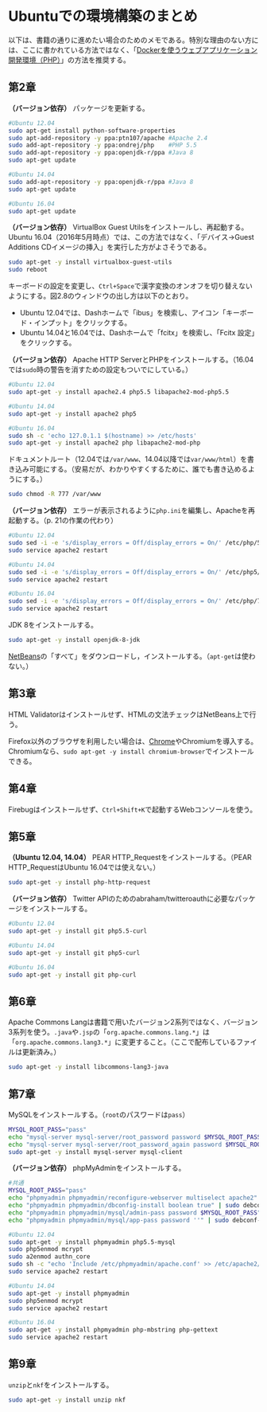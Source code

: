 # Ubuntuでの環境構築のまとめ

以下は、書籍の通りに進めたい場合のためのメモである。特別な理由のない方には、ここに書かれている方法ではなく、「[Dockerを使うウェブアプリケーション開発環境（PHP）](https://github.com/taroyabuki/webdevelop)」の方法を推奨する。



## 第2章

**（バージョン依存）** パッケージを更新する。

```bash
#Ubuntu 12.04
sudo apt-get install python-software-properties
sudo apt-add-repository -y ppa:ptn107/apache #Apache 2.4
sudo add-apt-repository -y ppa:ondrej/php    #PHP 5.5
sudo add-apt-repository -y ppa:openjdk-r/ppa #Java 8
sudo apt-get update

#Ubuntu 14.04
sudo add-apt-repository -y ppa:openjdk-r/ppa #Java 8
sudo apt-get update

#Ubuntu 16.04
sudo apt-get update
```

**（バージョン依存）** VirtualBox Guest Utilsをインストールし、再起動する。Ubuntu 16.04（2016年5月時点）では、この方法ではなく、「デバイス→Guest Additions CDイメージの挿入」を実行した方がよさそうである。

```bash
sudo apt-get -y install virtualbox-guest-utils
sudo reboot
```

キーボードの設定を変更し、`Ctrl+Space`で漢字変換のオンオフを切り替えないようにする。図2.8のウィンドウの出し方は以下のとおり。

* Ubuntu 12.04では、Dashホームで「ibus」を検索し、アイコン「キーボード・インプット」をクリックする。
* Ubuntu 14.04と16.04では、Dashホームで「fcitx」を検索し、「Fcitx 設定」をクリックする。

**（バージョン依存）** Apache HTTP ServerとPHPをインストールする。（16.04では`sudo`時の警告を消すための設定もついでにしている。）

```bash
#Ubuntu 12.04
sudo apt-get -y install apache2.4 php5.5 libapache2-mod-php5.5

#Ubuntu 14.04
sudo apt-get -y install apache2 php5

#Ubuntu 16.04
sudo sh -c 'echo 127.0.1.1 $(hostname) >> /etc/hosts'
sudo apt-get -y install apache2 php libapache2-mod-php
```

ドキュメントルート（12.04では`/var/www`、14.04以降では`var/www/html`）を書き込み可能にする。（安易だが、わかりやすくするために、誰でも書き込めるようにする。）

```bash
sudo chmod -R 777 /var/www
```

**（バージョン依存）** エラーが表示されるように`php.ini`を編集し、Apacheを再起動する。（p. 21の作業の代わり）

```bash
#Ubuntu 12.04
sudo sed -i -e 's/display_errors = Off/display_errors = On/' /etc/php/5.5/apache2/php.ini
sudo service apache2 restart

#Ubuntu 14.04
sudo sed -i -e 's/display_errors = Off/display_errors = On/' /etc/php5/apache2/php.ini
sudo service apache2 restart

#Ubuntu 16.04
sudo sed -i -e 's/display_errors = Off/display_errors = On/' /etc/php/7.0/apache2/php.ini
sudo service apache2 restart
```

JDK 8をインストールする。

```bash
sudo apt-get -y install openjdk-8-jdk
```

[NetBeans](https://netbeans.org/downloads/)の「すべて」をダウンロードし，インストールする。（`apt-get`は使わない。）



## 第3章

HTML Validatorはインストールせず、HTMLの文法チェックはNetBeans上で行う。

Firefox以外のブラウザを利用したい場合は、[Chrome](https://www.google.co.jp/chrome/)やChromiumを導入する。Chromiumなら、`sudo apt-get -y install chromium-browser`でインストールできる。



## 第4章

Firebugはインストールせず、`Ctrl+Shift+K`で起動するWebコンソールを使う。



## 第5章

**（Ubuntu 12.04, 14.04）** PEAR HTTP_Requestをインストールする。（PEAR HTTP_RequestはUbuntu 16.04では使えない。）

```bash
sudo apt-get -y install php-http-request
```

**（バージョン依存）** Twitter APIのためのabraham/twitteroauthに必要なパッケージをインストールする。


```bash
#Ubuntu 12.04
sudo apt-get -y install git php5.5-curl

#Ubuntu 14.04
sudo apt-get -y install git php5-curl

#Ubuntu 16.04
sudo apt-get -y install git php-curl
```



## 第6章

Apache Commons Langは書籍で用いたバージョン2系列ではなく、バージョン3系列を使う。`.java`や`.jsp`の「`org.apache.commons.lang.*`」は「`org.apache.commons.lang3.*`」に変更すること。（ここで配布しているファイルは更新済み。）

```bash
sudo apt-get -y install libcommons-lang3-java
```



## 第7章

MySQLをインストールする。（`root`のパスワードは`pass`）

```bash
MYSQL_ROOT_PASS="pass"
echo "mysql-server mysql-server/root_password password $MYSQL_ROOT_PASS" | sudo debconf-set-selections
echo "mysql-server mysql-server/root_password_again password $MYSQL_ROOT_PASS" | sudo debconf-set-selections
sudo apt-get -y install mysql-server mysql-client
```

**（バージョン依存）** phpMyAdminをインストールする。

```bash
#共通
MYSQL_ROOT_PASS="pass"
echo "phpmyadmin phpmyadmin/reconfigure-webserver multiselect apache2" | sudo debconf-set-selections
echo "phpmyadmin phpmyadmin/dbconfig-install boolean true" | sudo debconf-set-selections
echo "phpmyadmin phpmyadmin/mysql/admin-pass password $MYSQL_ROOT_PASS" | sudo debconf-set-selections
echo "phpmyadmin phpmyadmin/mysql/app-pass password ''" | sudo debconf-set-selections

#Ubuntu 12.04
sudo apt-get -y install phpmyadmin php5.5-mysql
sudo php5enmod mcrypt
sudo a2enmod authn_core
sudo sh -c "echo 'Include /etc/phpmyadmin/apache.conf' >> /etc/apache2/apache2.conf"
sudo service apache2 restart

#Ubuntu 14.04
sudo apt-get -y install phpmyadmin
sudo php5enmod mcrypt
sudo service apache2 restart

#Ubuntu 16.04
sudo apt-get -y install phpmyadmin php-mbstring php-gettext
sudo service apache2 restart
```



## 第9章

`unzip`と`nkf`をインストールする。

```bash
sudo apt-get -y install unzip nkf
```
